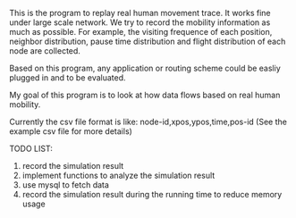 This is the program to replay real human movement trace. It works fine under large scale network. We try to record the mobility information as much as possible. For example, the visiting frequence of each position, neighbor distribution, pause time distribution and flight distribution of each node are collected.

Based on this program, any application or routing scheme could be easliy plugged in and to be evaluated.

My goal of this program is to look at how data flows based on real human mobility.

Currently the csv file format is like:
node-id,xpos,ypos,time,pos-id
(See the example csv file for more details)

TODO LIST:
1) record the simulation result
2) implement functions to analyze the simulation result
3) use mysql to fetch data
4) record the simulation result during the running time to reduce memory usage
